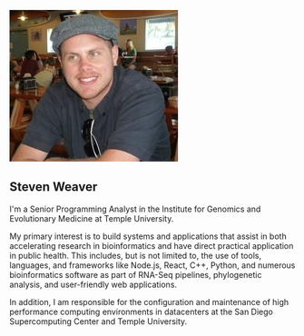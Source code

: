 <p id="sw-image">
  <img src="./s2.jpg" />
</p>

<fractal/>

## Steven Weaver

I'm a Senior Programming Analyst in the Institute for Genomics and Evolutionary
Medicine at Temple University.

My primary interest is to build systems and applications that assist in both
accelerating research in bioinformatics and have direct practical application in
public health. This includes, but is not limited to, the use of tools,
languages, and frameworks like Node.js, React, C++, Python, and numerous
bioinformatics software as part of RNA-Seq pipelines, phylogenetic analysis, and
user-friendly web applications.

In addition, I am responsible for the configuration and maintenance of high
performance computing environments in datacenters at the San Diego
Supercomputing Center and Temple University.

